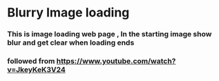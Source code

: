 # Blurry Image loading

### This is image loading web page , In the starting image show blur and get clear when loading ends

### followed from https://www.youtube.com/watch?v=JkeyKeK3V24
